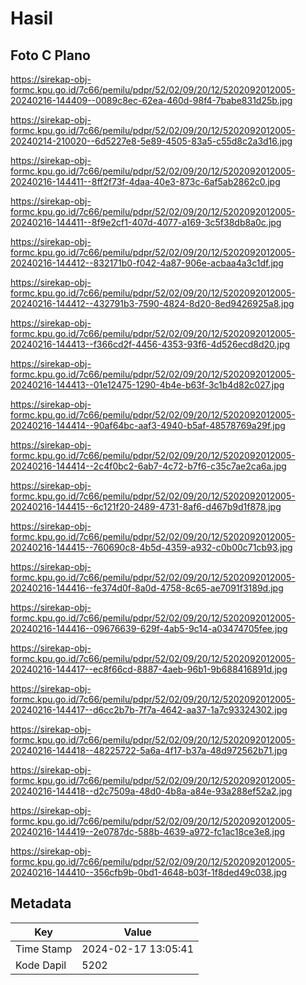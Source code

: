 # Hasil

## Foto C Plano

https://sirekap-obj-formc.kpu.go.id/7c66/pemilu/pdpr/52/02/09/20/12/5202092012005-20240216-144409--0089c8ec-62ea-460d-98f4-7babe831d25b.jpg

https://sirekap-obj-formc.kpu.go.id/7c66/pemilu/pdpr/52/02/09/20/12/5202092012005-20240214-210020--6d5227e8-5e89-4505-83a5-c55d8c2a3d16.jpg

https://sirekap-obj-formc.kpu.go.id/7c66/pemilu/pdpr/52/02/09/20/12/5202092012005-20240216-144411--8ff2f73f-4daa-40e3-873c-6af5ab2862c0.jpg

https://sirekap-obj-formc.kpu.go.id/7c66/pemilu/pdpr/52/02/09/20/12/5202092012005-20240216-144411--8f9e2cf1-407d-4077-a169-3c5f38db8a0c.jpg

https://sirekap-obj-formc.kpu.go.id/7c66/pemilu/pdpr/52/02/09/20/12/5202092012005-20240216-144412--832171b0-f042-4a87-906e-acbaa4a3c1df.jpg

https://sirekap-obj-formc.kpu.go.id/7c66/pemilu/pdpr/52/02/09/20/12/5202092012005-20240216-144412--432791b3-7590-4824-8d20-8ed9426925a8.jpg

https://sirekap-obj-formc.kpu.go.id/7c66/pemilu/pdpr/52/02/09/20/12/5202092012005-20240216-144413--f366cd2f-4456-4353-93f6-4d526ecd8d20.jpg

https://sirekap-obj-formc.kpu.go.id/7c66/pemilu/pdpr/52/02/09/20/12/5202092012005-20240216-144413--01e12475-1290-4b4e-b63f-3c1b4d82c027.jpg

https://sirekap-obj-formc.kpu.go.id/7c66/pemilu/pdpr/52/02/09/20/12/5202092012005-20240216-144414--90af64bc-aaf3-4940-b5af-48578769a29f.jpg

https://sirekap-obj-formc.kpu.go.id/7c66/pemilu/pdpr/52/02/09/20/12/5202092012005-20240216-144414--2c4f0bc2-6ab7-4c72-b7f6-c35c7ae2ca6a.jpg

https://sirekap-obj-formc.kpu.go.id/7c66/pemilu/pdpr/52/02/09/20/12/5202092012005-20240216-144415--6c121f20-2489-4731-8af6-d467b9d1f878.jpg

https://sirekap-obj-formc.kpu.go.id/7c66/pemilu/pdpr/52/02/09/20/12/5202092012005-20240216-144415--760690c8-4b5d-4359-a932-c0b00c71cb93.jpg

https://sirekap-obj-formc.kpu.go.id/7c66/pemilu/pdpr/52/02/09/20/12/5202092012005-20240216-144416--fe374d0f-8a0d-4758-8c65-ae7091f3189d.jpg

https://sirekap-obj-formc.kpu.go.id/7c66/pemilu/pdpr/52/02/09/20/12/5202092012005-20240216-144416--09676639-629f-4ab5-9c14-a03474705fee.jpg

https://sirekap-obj-formc.kpu.go.id/7c66/pemilu/pdpr/52/02/09/20/12/5202092012005-20240216-144417--ec8f66cd-8887-4aeb-96b1-9b688416891d.jpg

https://sirekap-obj-formc.kpu.go.id/7c66/pemilu/pdpr/52/02/09/20/12/5202092012005-20240216-144417--d6cc2b7b-7f7a-4642-aa37-1a7c93324302.jpg

https://sirekap-obj-formc.kpu.go.id/7c66/pemilu/pdpr/52/02/09/20/12/5202092012005-20240216-144418--48225722-5a6a-4f17-b37a-48d972562b71.jpg

https://sirekap-obj-formc.kpu.go.id/7c66/pemilu/pdpr/52/02/09/20/12/5202092012005-20240216-144418--d2c7509a-48d0-4b8a-a84e-93a288ef52a2.jpg

https://sirekap-obj-formc.kpu.go.id/7c66/pemilu/pdpr/52/02/09/20/12/5202092012005-20240216-144419--2e0787dc-588b-4639-a972-fc1ac18ce3e8.jpg

https://sirekap-obj-formc.kpu.go.id/7c66/pemilu/pdpr/52/02/09/20/12/5202092012005-20240216-144410--356cfb9b-0bd1-4648-b03f-1f8ded49c038.jpg


## Metadata

| Key        | Value               |
| ---------- | ------------------- |
| Time Stamp | 2024-02-17 13:05:41 |
| Kode Dapil | 5202                |




